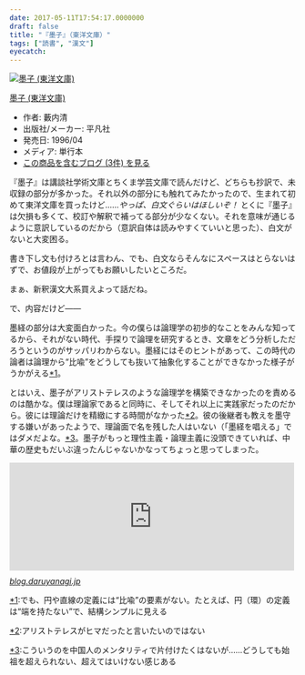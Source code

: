 ```yaml
---
date: 2017-05-11T17:54:17.0000000
draft: false
title: "『墨子』（東洋文庫）"
tags: ["読書", "漢文"]
eyecatch: 
---
```

<p><div class="hatena-asin-detail"><a href="http://www.amazon.co.jp/exec/obidos/ASIN/458280599X/bestylesnet-22/"><img src="https://images-fe.ssl-images-amazon.com/images/I/41VV9CQZ2BL._SL160_.jpg" class="hatena-asin-detail-image" alt="墨子 (東洋文庫)" title="墨子 (東洋文庫)"></a><div class="hatena-asin-detail-info"><p class="hatena-asin-detail-title"><a href="http://www.amazon.co.jp/exec/obidos/ASIN/458280599X/bestylesnet-22/">墨子 (東洋文庫)</a></p><ul><li><span class="hatena-asin-detail-label">作者:</span> 藪内清</li><li><span class="hatena-asin-detail-label">出版社/メーカー:</span> 平凡社</li><li><span class="hatena-asin-detail-label">発売日:</span> 1996/04</li><li><span class="hatena-asin-detail-label">メディア:</span> 単行本</li><li><a href="http://d.hatena.ne.jp/asin/458280599X/bestylesnet-22" target="_blank">この商品を含むブログ (3件) を見る</a></li></ul></div><div class="hatena-asin-detail-foot"></div></div></p><p>『墨子』は講談社学術文庫とちくま学芸文庫で読んだけど、どちらも抄訳で、未収録の部分が多かった。それ以外の部分にも触れてみたかったので、生まれて初めて東洋文庫を買ったけど……<i>やっぱ、白文ぐらいはほしいぞ！ </i>とくに『墨子』は欠損も多くて、校訂や解釈で補ってる部分が少なくない。それを意味が通じるように意訳しているのだから（意訳自体は読みやすくていいと思った）、白文がないと大変困る。</p><p>書き下し文も付けろとは言わん、でも、白文ならそんなにスペースはとらないはずで、お値段が上がってもお願いしたいところだ。</p><p>まぁ、新釈漢文大系買えよって話だね。</p><p>で、内容だけど――</p><p>墨経の部分は大変面白かった。今の僕らは論理学の初歩的なことをみんな知ってるから、それがない時代、手探りで論理を研究するとき、文章をどう分析しただろうというのがサッパリわからない。墨経にはそのヒントがあって、この時代の論者は論理から“比喩”をどうしても抜いて抽象化することができなかった様子がうかがえる<a href="#f-00513227" name="fn-00513227" title="でも、円や直線の定義には“比喩”の要素がない。たとえば、円（環）の定義は“端を持たない”で、結構シンプルに見える">*1</a>。</p><p>とはいえ、墨子がアリストテレスのような論理学を構築できなかったのを責めるのは酷かな。僕は理論家であると同時に、そしてそれ以上に実践家だったのだから。彼には理論だけを精緻にする時間がなかった<a href="#f-efab3fff" name="fn-efab3fff" title="アリストテレスがヒマだったと言いたいのではない">*2</a>。彼の後継者も教えを墨守する嫌いがあったようで、理論面で名を残した人はいない（「墨経を唱える」ではダメだよな。<a href="#f-507e06ea" name="fn-507e06ea" title="こういうのを中国人のメンタリティで片付けたくはないが……どうしても始祖を超えられない、超えてはいけない感じある">*3</a>。墨子がもっと理性主義・論理主義に没頭できていれば、中華の歴史もだいぶ違ったんじゃないかなってちょっと思ってしまった。</p><p><iframe src="http://blog.daruyanagi.jp/embed/2014/05/01/140035" title="『墨子』 - だるろぐ" class="embed-card embed-blogcard" scrolling="no" frameborder="0" style="display: block; width: 100%; height: 190px; max-width: 500px; margin: 10px 0px;"></iframe><cite class="hatena-citation"><a href="http://blog.daruyanagi.jp/entry/2014/05/01/140035">blog.daruyanagi.jp</a></cite></p>
<div class="footnote">
<p class="footnote"><a href="#fn-00513227" name="f-00513227" class="footnote-number">*1</a><span class="footnote-delimiter">:</span><span class="footnote-text">でも、円や直線の定義には“比喩”の要素がない。たとえば、円（環）の定義は“端を持たない”で、結構シンプルに見える</span></p>
<p class="footnote"><a href="#fn-efab3fff" name="f-efab3fff" class="footnote-number">*2</a><span class="footnote-delimiter">:</span><span class="footnote-text">アリストテレスがヒマだったと言いたいのではない</span></p>
<p class="footnote"><a href="#fn-507e06ea" name="f-507e06ea" class="footnote-number">*3</a><span class="footnote-delimiter">:</span><span class="footnote-text">こういうのを中国人のメンタリティで片付けたくはないが……どうしても始祖を超えられない、超えてはいけない感じある</span></p>
</div>
